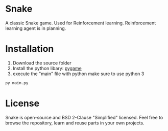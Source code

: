 # Snake
A classic Snake game. Used for Reinforcement learning. Reinforcement learning agent is in planning. 

# Installation
1. Download the source folder
2. Install the python libary: [pygame](https://www.pygame.org/news "Pygame")
3. execute the "main" file with python make sure to use python 3
```python
py main.py
```

# License
Snake is open-source and BSD 2-Clause "Simplified" licensed. Feel free to browse the repository, learn and reuse parts in your own projects.
